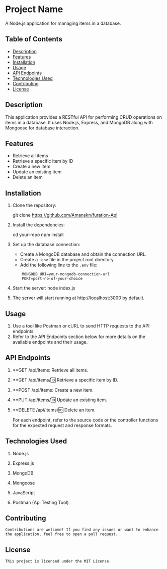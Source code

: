 # Project Name

A Node.js application for managing items in a database.

## Table of Contents

- [Description](#description)
- [Features](#features)
- [Installation](#installation)
- [Usage](#usage)
- [API Endpoints](#api-endpoints)
- [Technologies Used](#technologies-used)
- [Contributing](#contributing)
- [License](#license)

## Description

This application provides a RESTful API for performing CRUD operations on items in a database. It uses Node.js, Express, and MongoDB along with Mongoose for database interaction.

## Features

- Retrieve all items
- Retrieve a specific item by ID
- Create a new item
- Update an existing item
- Delete an item

## Installation

1. Clone the repository:

   git clone https://github.com/Amanskn/furation-Api

2. Install the dependencies:

    cd your-repo
    npm install

3. Set up the database connection:
    
    - Create a MongoDB database and obtain the connection URL.
    - Create a `.env` file in the project root directory.
    - Add the following line to the `.env` file:

    ```
        MONGODB_URI=your-mongodb-connection-url
        PORT=port-no-of-your-choice
    ```

4. Start the server:
    node index.js

5. The server will start running at http://localhost:3000 by default.


## Usage

1. Use a tool like Postman or cURL to send HTTP requests to the API endpoints.
2. Refer to the API Endpoints section below for more details on the available endpoints and their usage.


## API Endpoints

1. **GET /api/items: Retrieve all items.

2. **GET /api/items/:id: Retrieve a specific item by ID.

3. **POST /api/items: Create a new item.

4. **PUT /api/items/:id: Update an existing item.

5. **DELETE /api/items/:id: Delete an item.

     For each endpoint, refer to the source code or the controller functions for the expected request and response formats.

## Technologies Used

1. Node.js

2. Express.js

3. MongoDB

4. Mongoose

5. JavaScript

6. Postman (Api Testing Tool)

## Contributing
    
    Contributions are welcome! If you find any issues or want to enhance the application, feel free to open a pull request.

## License

    This project is licensed under the MIT License.

